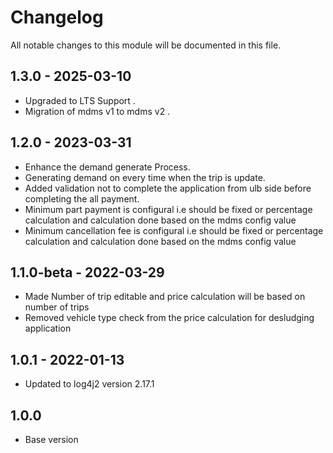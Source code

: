 # Changelog
All notable changes to this module will be documented in this file.

## 1.3.0 - 2025-03-10
- Upgraded to LTS Support .  
- Migration of mdms v1 to mdms v2 .

## 1.2.0 - 2023-03-31
- Enhance the demand generate Process.
- Generating demand on every time when the trip is update.
- Added validation not to complete the application from ulb side before completing the all payment.
- Minimum part payment is configural i.e should be fixed or percentage calculation  and calculation done based on the mdms config value
- Minimum cancellation fee is configural i.e should be fixed or percentage calculation  and calculation done based on the mdms config    value

## 1.1.0-beta - 2022-03-29

- Made Number of trip editable and price calculation will be based on number of trips
- Removed vehicle type check from the price calculation for desludging application 

## 1.0.1 - 2022-01-13

- Updated to log4j2 version 2.17.1

## 1.0.0

- Base version
